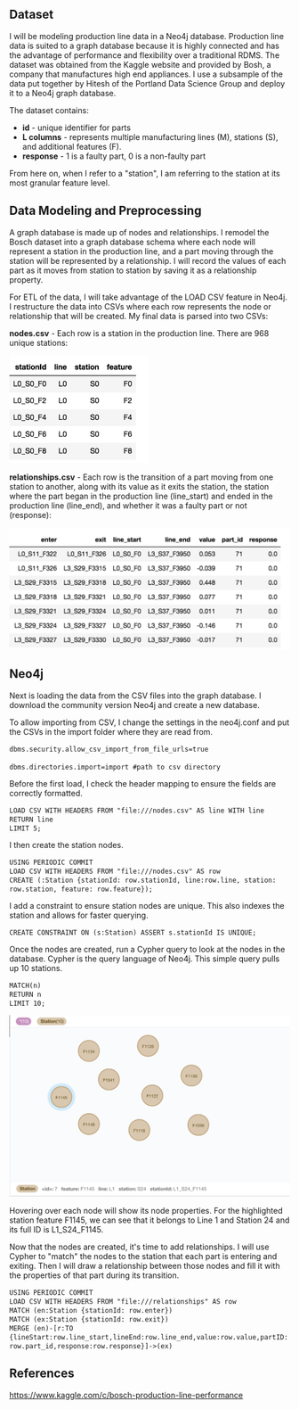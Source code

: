 ## Dataset
I will be modeling production line data in a Neo4j database. Production line data is suited to a graph database because it is highly connected and has the advantage of performance and flexibility over a traditional RDMS. 
The dataset was obtained from the Kaggle website and provided by Bosh, a company that manufactures high end appliances. I use a subsample of the data put together by Hitesh of the Portland Data Science Group and deploy it to a Neo4j graph database. 

The dataset contains:

* **id** - unique identifier for parts
* **L columns** - represents multiple manufacturing lines (M), stations (S), and additional features (F). 
* **response** - 1 is a faulty part, 0 is a non-faulty part

From here on, when I refer to a "station", I am referring to the station at its most granular feature level. 

## Data Modeling and Preprocessing

A graph database is made up of nodes and relationships. I remodel the Bosch dataset into a graph database schema where each node will represent a station in the production line, and a part moving through the station will be represented by a relationship. I will record the values of each part as it moves from station to station by saving it as a relationship property. 

For ETL of the data, I will take advantage of the LOAD CSV feature in Neo4j. I restructure the data into CSVs where each row represents the node or relationship that will be created.
My final data is parsed into two CSVs:

**nodes.csv** - Each row is a station in the production line. There are 968 unique stations:

<img src="https://github.com/jushih/Neo4j_production_line/blob/master/images/nodes.png" width="250">

**relationships.csv** - Each row is the transition of a part moving from one station to another, along with its value as it exits the station, the station where the part began in the production line (line_start) and ended in the production line (line_end), and whether it was a faulty part or not (response):

<img src="https://github.com/jushih/Neo4j_production_line/blob/master/images/relationships.png" width="550">

## Neo4j

Next is loading the data from the CSV files into the graph database. I download the community version Neo4j and create a new database. 

To allow importing from CSV, I change the settings in the neo4j.conf and put the CSVs in the import folder where they are read from.
```
dbms.security.allow_csv_import_from_file_urls=true

dbms.directories.import=import #path to csv directory
```

Before the first load, I check the header mapping to ensure the fields are correctly formatted.
```
LOAD CSV WITH HEADERS FROM "file:///nodes.csv" AS line WITH line
RETURN line
LIMIT 5; 
```

I then create the station nodes. 
```
USING PERIODIC COMMIT
LOAD CSV WITH HEADERS FROM "file:///nodes.csv" AS row
CREATE (:Station {stationId: row.stationId, line:row.line, station: row.station, feature: row.feature});
```

I add a constraint to ensure station nodes are unique. This also indexes the station and allows for faster querying.
```
CREATE CONSTRAINT ON (s:Station) ASSERT s.stationId IS UNIQUE;
```

Once the nodes are created, run a Cypher query to look at the nodes in the database. Cypher is the query language of Neo4j. This simple query pulls up 10 stations.
```
MATCH(n)
RETURN n
LIMIT 10;
```

<img src="https://github.com/jushih/Neo4j_production_line/blob/master/images/neo4j_nodes.png" width="800">

Hovering over each node will show its node properties. For the highlighted station feature F1145, we can see that it belongs to Line 1 and Station 24 and its full ID is L1_S24_F1145.

Now that the nodes are created, it's time to add relationships. I will use Cypher to "match" the nodes to the station that each part is entering and exiting. Then I will draw a relationship between those nodes and fill it with the properties of that part during its transition.

```
USING PERIODIC COMMIT
LOAD CSV WITH HEADERS FROM "file:///relationships" AS row
MATCH (en:Station {stationId: row.enter})
MATCH (ex:Station {stationId: row.exit})
MERGE (en)-[r:TO {lineStart:row.line_start,lineEnd:row.line_end,value:row.value,partID: row.part_id,response:row.response}]->(ex)
```

## References
https://www.kaggle.com/c/bosch-production-line-performance
